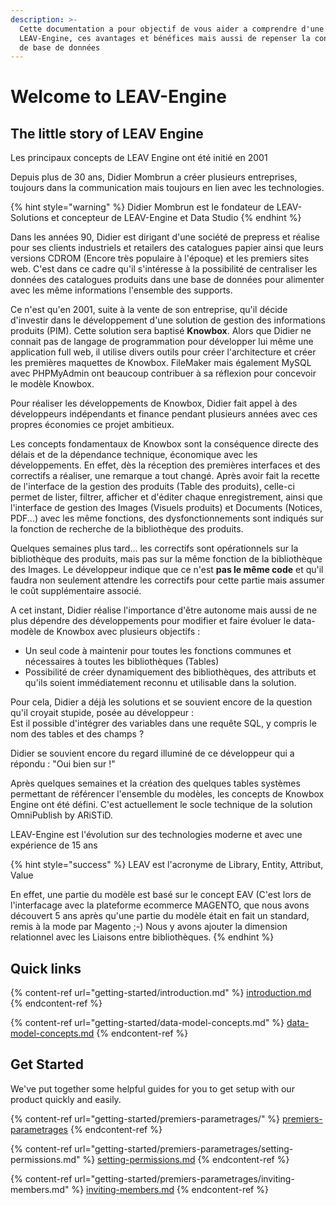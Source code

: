 ```yaml
---
description: >-
  Cette documentation a pour objectif de vous aider a comprendre d'une part
  LEAV-Engine, ces avantages et bénéfices mais aussi de repenser la conception
  de base de données
---
```


# Welcome to LEAV-Engine



## The little story of LEAV Engine

Les principaux concepts de LEAV Engine ont été initié en 2001

Depuis plus de 30 ans, Didier Mombrun a créer plusieurs entreprises, toujours dans la communication mais toujours en lien avec les technologies.

{% hint style="warning" %}
Didier Mombrun est le fondateur de LEAV-Solutions et concepteur de LEAV-Engine et Data Studio
{% endhint %}

Dans les années 90, Didier est dirigant d'une société de prepress et réalise pour ses clients industriels et retailers des catalogues papier ainsi que leurs versions CDROM (Encore très populaire à l'époque) et les premiers sites web. C'est dans ce cadre qu'il s'intéresse à la possibilité de centraliser les données des catalogues produits dans une base de données pour alimenter avec les même informations l'ensemble des supports.

Ce n'est qu'en 2001, suite à la vente de son entreprise, qu'il décide d'investir dans le développement d'une solution de gestion des informations produits (PIM). Cette solution sera baptisé **Knowbox**. Alors que Didier ne connait pas de langage de programmation pour développer lui même une application full web, il utilise divers outils pour créer l'architecture et créer les premières maquettes de Knowbox. FileMaker mais également MySQL avec PHPMyAdmin ont beaucoup contribuer à sa réflexion pour concevoir le modèle Knowbox.&#x20;

Pour réaliser les développements de Knowbox, Didier fait appel à des développeurs indépendants et finance pendant plusieurs années avec ces propres économies ce projet ambitieux.

Les concepts fondamentaux de Knowbox sont la conséquence directe des délais et de la dépendance technique, économique avec les développements. En effet, dès la réception des premières interfaces et des correctifs a réaliser, une remarque a tout changé. Après avoir fait la recette de l'interface de la gestion des produits (Table des produits), celle-ci permet de lister, filtrer, afficher et d'éditer chaque enregistrement, ainsi que l'interface de gestion des Images (Visuels produits) et Documents (Notices, PDF...) avec les même fonctions, des dysfonctionnements sont indiqués sur la fonction de recherche de la bibliothèque des produits.&#x20;

Quelques semaines plus tard... les correctifs sont opérationnels sur la bibliothèque des produits, mais pas sur la même fonction de la bibliothèque des Images. Le développeur indique que ce n'est **pas le même code** et qu'il faudra non seulement attendre les correctifs pour cette partie mais assumer le coût supplémentaire associé.

A cet instant, Didier réalise l'importance d'être autonome mais aussi de ne plus dépendre des développements pour modifier et faire évoluer le data-modèle de Knowbox avec plusieurs objectifs :&#x20;

* Un seul code à maintenir pour toutes les fonctions communes et nécessaires à toutes les bibliothèques (Tables)
* Possibilité de créer dynamiquement des bibliothèques, des attributs et qu'ils soient immédiatement reconnu et utilisable dans la solution.

Pour cela, Didier a déjà les solutions et se souvient encore de la question qu'il croyait stupide, posée au développeur : \
Est il possible d'intégrer des variables dans une requête SQL, y compris le nom des tables et des champs ?

Didier se souvient encore du regard illuminé de ce développeur qui a répondu : "Oui bien sur !"

Après quelques semaines et la création des quelques tables systèmes permettant de référencer l'ensemble du modèles, les concepts de Knowbox Engine ont été défini. C'est actuellement le socle technique de la solution OmniPublish by ARiSTiD.

LEAV-Engine est l'évolution sur des technologies moderne et avec une expérience de 15 ans

{% hint style="success" %}
LEAV est l'acronyme de Library, Entity, Attribut, Value

En effet, une partie du modèle est basé sur le concept EAV (C'est lors de l'interfacage avec la plateforme ecommerce MAGENTO, que nous avons découvert 5 ans après qu'une partie du modèle était en fait un standard, remis à la mode par Magento ;-) Nous y avons ajouter la dimension relationnel avec les Liaisons entre bibliothèques.
{% endhint %}



## Quick links

{% content-ref url="getting-started/introduction.md" %}
[introduction.md](getting-started/introduction.md)
{% endcontent-ref %}

{% content-ref url="getting-started/data-model-concepts.md" %}
[data-model-concepts.md](getting-started/data-model-concepts.md)
{% endcontent-ref %}

## Get Started

We've put together some helpful guides for you to get setup with our product quickly and easily.

{% content-ref url="getting-started/premiers-parametrages/" %}
[premiers-parametrages](getting-started/premiers-parametrages/)
{% endcontent-ref %}

{% content-ref url="getting-started/premiers-parametrages/setting-permissions.md" %}
[setting-permissions.md](getting-started/premiers-parametrages/setting-permissions.md)
{% endcontent-ref %}

{% content-ref url="getting-started/premiers-parametrages/inviting-members.md" %}
[inviting-members.md](getting-started/premiers-parametrages/inviting-members.md)
{% endcontent-ref %}
